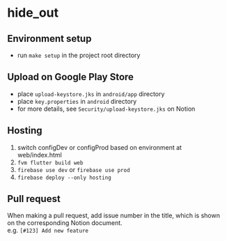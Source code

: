 # hide_out

## Environment setup
- run `make setup` in the project root directory

## Upload on Google Play Store
- place `upload-keystore.jks` in `android/app` directory
- place `key.properties` in `android` directory  
- for more details, see `Security/upload-keystore.jks` on Notion

## Hosting
1. switch configDev or configProd based on environment at web/index.html
2. `fvm flutter build web`
3. `firebase use dev` or `firebase use prod`
4. `firebase deploy --only hosting`

## Pull request
When making a pull request, add issue number in the title, which is shown on the corresponding Notion document.  
e.g. `[#123] Add new feature`